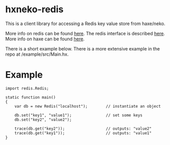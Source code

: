 # hxneko-redis #

This is a client library for accessing a Redis key value store from
haxe/neko.

More info on redis can be found [here](http://redis.io/).
The redis interface is described [here](http://redis.io/commands).
More info on haxe can be found [here](http://haxe.org/).

There is a short example below.  There is a more extensive example in the repo at /example/src/Main.hx.

# Example #

```
import redis.Redis;
    
static function main()
{
    var db = new Redis("localhost");        // instantiate an object
    
    db.set("key1", "value1");               // set some keys
    db.set("key2", "value2");
    
    trace(db.get("key2"));                  // outputs: "value2"
    trace(db.get("key1"));                  // outputs: "value1"
}
```
